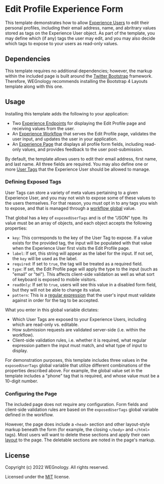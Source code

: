# Edit Profile Experience Form

This template demonstrates how to allow [Experience Users](https://docs.app.wnology.io/experiences/users/) to edit their personal profiles, including their email address, name, and abritrary values stored as tags on the Experience User object. As part of the template, you may define which (if any) tags the user may edit, and you may also decide which tags to expose to your users as read-only values.

## Dependencies

This template requires no additional dependencies; however, the markup within the included page is built around the [Twitter Bootstrap](https://getbootstrap.com/) framework. Therefore, WEGnology recommends installing the Bootstrap 4 Layouts template along with this one.

## Usage

Installing this template adds the following to your application:

- Two [Experience Endpoints](https://docs.app.wnology.io/experiences/endpoints/) for displaying the Edit Profile page and receiving values from the user.
- An [Experience Workflow](https://docs.app.wnology.io/workflows/experience-workflows/) that serves the Edit Profile page, validates the user input, and updates the user in your application.
- An [Experience Page](https://docs.app.wnology.io/experiences/views/#pages) that displays all profile form fields, including read-only values, and provides feedback to the user post-submission.

By default, the template allows users to edit their email address, first name, and last name. All three fields are required. You may also define one or more [User Tags](https://docs.app.wnology.io/experiences/users/#user-tags) that the Experience User should be allowed to manage.

### Defining Exposed Tags

User Tags can store a variety of meta values pertaining to a given Experience User, and you may not wish to expose some of these values to the users themselves. For that reason, you must opt in to any tags you wish to expose, and that is managed through a [workflow global](https://docs.app.wnology.io/workflows/overview/#workflow-globals) value.

That global has a key of `exposedUserTags` and is of the "JSON" type. Its value must be an array of objects, and each object accepts the following properties:

- `key`: This corresponds to the key of the User Tag to expose. If a value exists for the provided tag, the input will be populated with that value when the Experience User first visits the Edit Profile page.
- `label`: If set, this string will appear as the label for the input. If not set, the `key` will be used as the label.
- `required`: If set to `true`, the tag will be treated as a required field.
- `type`: If set, the Edit Profile page will apply the type to the input (such as "email" or "tel"). This affects client-side validation as well as what sort of keyboard is exposed to mobile visitors.
- `readOnly`: If set to `true`, users will see this value in a disabled form field, but they will not be able to change its value.
- `pattern`: This is a [regular expression](https://developer.mozilla.org/en-US/docs/Web/JavaScript/Guide/Regular_Expressions) that the user's input must validate against in order for the tag to be accepted.

What you enter in this global variable dictates:

- Which User Tags are exposed to your Experience Users, including which are read-only vs. editable.
- How submission requests are validated server-side (i.e. within the workflow).
- Client-side validation rules, i.e. whether it is required, what regular expression pattern the input must match, and what type of input to display.

For demonstration purposes, this template includes three values in the `exposedUserTags` global variable that utilize different combinations of the properties described above. For example, the global value set in the template includes a "phone" tag that is required, and whose value must be a 10-digit number.

### Configuring the Page

The included page does not require any configuration. Form fields and client-side validation rules are based on the `exposedUserTags` global variable defined in the workflow.

However, the page does include a `<head>` section and other layout-style markup beneath the form (for example, the closing `</body>` and `</html>` tags). Most users will want to delete these sections and apply their own [layout](https://docs.app.wnology.io/experiences/views/#layouts) to the page. The deletable sections are noted in the page's markup.

## License

Copyright (c) 2022 WEGnology. All rights reserved.

Licensed under the [MIT](https://github.com/WEGnology/wegnology-templates/blob/master/LICENSE.txt) license.